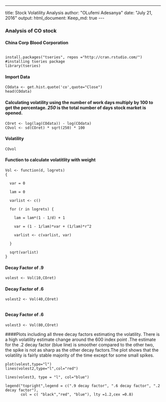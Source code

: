 
---
title: Stock Volatility Analysis
author: "OLufemi Adesanya"
date: "July 21, 2016"
output:
  html_document:
    Keep_md: true
    ---
### Analysis of CO stock
#### China Corp Blood Corporation
```{r}

install.packages("tseries", repos ="http://cran.rstudio.com/") #installing tseries package
library(tseries)
```
#### Import Data
```{r}
COdata <- get.hist.quote('co',quote="Close")
head(COdata)
```
#### Calculating volatility using the number of work days multiply by 100 to get the percentage. *250* is the total number of days stock market is opened.
```{r}
COret <- log(lag(COdata)) - log(COdata)
COvol <- sd(COret) * sqrt(250) * 100
```
 
 
#### Volatility
```{r}
COvol
```
 
 
#### Function to calculate volatitlity with weight
```{r}
Vol <- function(d, logrets)
{
 
  var = 0
 
  lam = 0
 
  varlist <- c()
 
  for (r in logrets) {
   
    lam = lam*(1 - 1/d) + 1
   
    var = (1 - 1/lam)*var + (1/lam)*r^2
   
    varlist <- c(varlist, var)
   
  }
 
  sqrt(varlist)
}
```
 
#### Decay Factor of .9
```{r}
volest <- Vol(10,COret)
```
 
#### Decay Factor of .6
```{r}
volest2 <- Vol(40,COret)
 
```
 
#### Decay Factor of .6
```{r}
volest3 <- Vol(80,COret)
```
 
####Plots including all three decay factors estimating the volatility.
There is a high volatility estimate change around the 600 index point .The estimate for the .2 decay factor (blue line) is smoother compared to the other two, the spike is not as sharp as the other decay factors.The plot shows that the volatility is fairly stable majority of the time except for some small spikes.
 
```{r}
plot(volest,type="l")
lines(volest2,type="l",col="red") 
 
lines(volest3, type = "l", col="blue")
 
legend("topright",legend = c(".9 decay factor", ".6 decay factor", ".2 decay factor"),
       col = c( "black","red", "blue"), lty =1.2,cex =0.8)
```